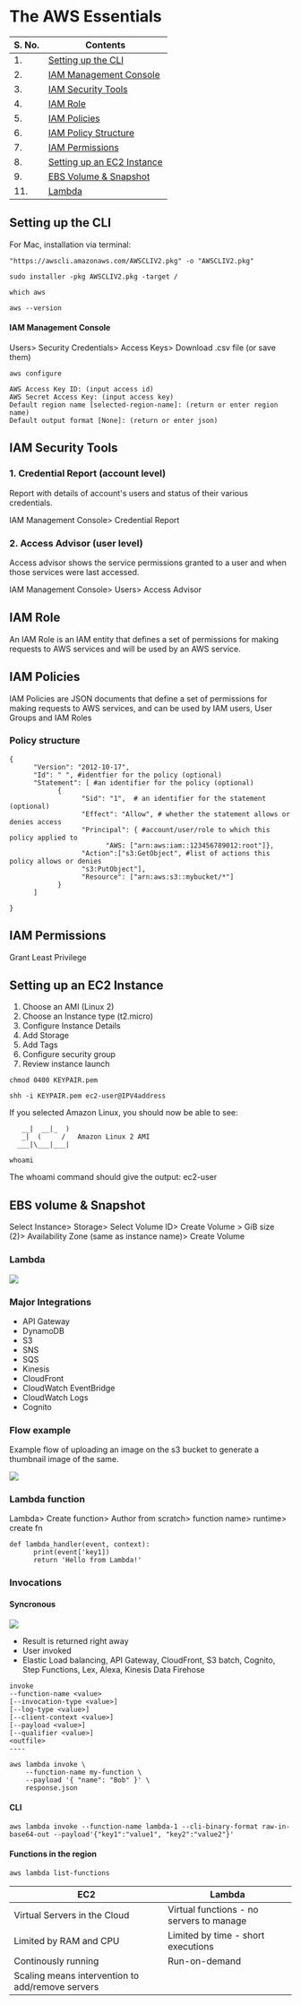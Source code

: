 # The AWS Essentials 


| S. No. | Contents | 
| ------------- | ------------- |
| 1. | [Setting up the CLI](/19-01-2022-exploring-aws-services.md#setting-up-cli)|
| 2. | [IAM Management Console]() |  
| 3. | [IAM Security Tools]() | 
| 4. | [IAM Role]() | 
| 5. | [IAM Policies]() | 
| 6. | [IAM Policy Structure]() | 
| 7. | [IAM Permissions]() | 
| 8. | [Setting up an EC2 Instance]() | 
| 9. | [EBS Volume & Snapshot]() | 
| 11. | [Lambda]() | 

## Setting up the CLI
For Mac, installation via terminal:

```
"https://awscli.amazonaws.com/AWSCLIV2.pkg" -o "AWSCLIV2.pkg"
```
```
sudo installer -pkg AWSCLIV2.pkg -target /      

```
```
which aws
```
```
aws --version
```

#### IAM Management Console  
Users> Security Credentials> Access Keys> Download .csv file (or save them)

```
aws configure
```
```
AWS Access Key ID: (input access id)
AWS Secret Access Key: (input access key)
Default region name [selected-region-name]: (return or enter region name)
Default output format [None]: (return or enter json)
```

## IAM Security Tools

### 1. Credential Report (account level)
Report with details of account's users and status of their various credentials.  

IAM Management Console> Credential Report
 
### 2. Access Advisor (user level)
Access advisor shows the service permissions granted to a user and when those services were last accessed. 

IAM Management Console> Users> Access Advisor


## IAM Role
An IAM Role is an IAM entity that defines a set of permissions for making requests to AWS services and will be used by an AWS service. 

## IAM Policies
IAM Policies are JSON documents that define a set of permissions for making requests to AWS services, and can be used by IAM users, User Groups and IAM Roles

### Policy structure
```
{
      "Version": "2012-10-17",
      "Id": " ", #identfier for the policy (optional)
      "Statement": [ #an identifier for the policy (optional)
            {
                  "Sid": "1",  # an identifier for the statement (optional)
                  "Effect": "Allow", # whether the statement allows or denies access 
                  "Principal": { #account/user/role to which this policy applied to 
                        "AWS: ["arn:aws:iam::123456789012:root"]},
                  "Action":["s3:GetObject", #list of actions this policy allows or denies
                  "s3:PutObject"],
                  "Resource": ["arn:aws:s3::mybucket/*"]
            }
      ]

}
```

## IAM Permissions
Grant Least Privilege 


## Setting up an EC2 Instance

1. Choose an AMI (Linux 2)
2. Choose an Instance type (t2.micro)
3. Configure Instance Details
4. Add Storage 
5. Add Tags
6. Configure security group
7. Review instance launch 

```
chmod 0400 KEYPAIR.pem 
```
```
shh -i KEYPAIR.pem ec2-user@IPV4address
```
If you selected Amazon Linux, you should now be able to see: 

       __|  __|_  )
       _|  (     /   Amazon Linux 2 AMI
      ___|\___|___|



```
whoami
```
The whoami command should give the output: ec2-user

## EBS volume & Snapshot

Select Instance> Storage> Select Volume ID> Create Volume > GiB size (2)> Availability Zone (same as instance name)> Create Volume


### Lambda

![](aws-lambda.png)

### Major Integrations
- API Gateway
- DynamoDB
- S3
- SNS
- SQS
- Kinesis
- CloudFront 
- CloudWatch EventBridge 
- CloudWatch Logs
- Cognito

### Flow example
Example flow of uploading an image on the s3 bucket to generate a thumbnail image of the same.

![](aws-lambda-example.png)


### Lambda function 

Lambda> Create function> Author from scratch> function name> runtime> create fn
```
def lambda_handler(event, context):
      print(event['key1])
      return 'Hello from Lambda!'
```


### Invocations
#### Syncronous 
![](aws-lambda-syncronous-invocation.png)
- Result is returned right away
- User invoked 
- Elastic Load balancing, API Gateway, CloudFront, S3 batch, Cognito, Step Functions, Lex, Alexa, Kinesis Data Firehose

```
invoke
--function-name <value>
[--invocation-type <value>]
[--log-type <value>]
[--client-context <value>]
[--payload <value>]
[--qualifier <value>]
<outfile>
----

aws lambda invoke \
    --function-name my-function \
    --payload '{ "name": "Bob" }' \
    response.json
```

#### CLI

```
aws lambda invoke --function-name lambda-1 --cli-binary-format raw-in-base64-out --payload'{"key1":"value1", "key2":"value2"}'  
```


#### Functions in the region
```
aws lambda list-functions
```

|EC2|Lambda|
|--|--|
|Virtual Servers in the Cloud| Virtual functions - no servers to manage |
|Limited by RAM and CPU|Limited by time - short executions|
|Continously running|Run-on-demand|
|Scaling means intervention to add/remove servers||

